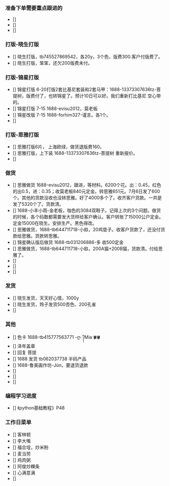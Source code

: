 ### 准备下单需要重点跟进的
- []
- [] 
- [] 

### 打版-晓生打版
- [] 晓生打版，tb745527869542，各20y，3个色，版费300.客户付版费了。
- [] 晓生打版，笨笨，还欠200版费未付。

### 打版-锦星打版
- [] 锦星打版 6-20打版2套比基尼套装和2套马甲：1688-13373307636tz-菩提树，版费付了，也转锦星了。预计10日可以好。我们重新打比基尼 空心带的。
- [] 锦星打版 7-15 1688-evisu2012，莫老板 
- [] 锦星改版 7-15 1688-forhim327-谨言。各1个。
- [] 

### 打版-思雅打版
- [] 思雅打版6片， 上海欧绿，做货退版费160。
- [] 思雅打版，上下装 1688-13373307636tz-菩提树 重新报价。
- [] 

### 做货
- [] 思雅做货 1688-evisu2012，跟进，等材料。6200个花。出：0.45，红色的出0.5，进：0.35；收莫老板840元定金。转思雅651元。7月6日发了600个。其他的货款没收也没转思雅。好了4000多个了。收齐客户货款。一共是发了5320个了。货款清。
- [] 1688-小丰小雨-金老板，咖色的3084双鞋子。记得上次的3个问题。做货的时候，各个码数都需要发大货样给客户确认。客户转账了15000公户定金。定金15000在晓生。安排生产。黑色得改。
- [] 思雅做货，1688-tb644711718-小镹，20鸡垫子。收客户货款了，还没付货款给思雅。货款转思雅。
- [] 锦星确认版后做货 1688-tb031206886-多 收500定金
- [] 思雅做货，1688-tb644711718-小镹，200A猫+200B猫，货款清。付给思雅了。
- [] 
- []
- [] 


### 发货
- [] 晓生发货，天天好心情，1000y
- [] 晓生发货，玲子发货500杏色、200孔雀
- [] 


### 其他
- [] 色卡 1688-tb415777563771 -ღ᭄Mia 🍀🍀
- [] 泽年盖章
- [] 回复 菩提
- [] 1688 发货 tb062037738 半码产品
- [] 1688-鲁美画作坊-Jùn，要退货退款
- [] 
- []
- [] 






### 编程学习进度
- [] 《python基础教程》P48


### 工作日菜单
- [] 客林顿
- [] 李大嘴
- [] 福合埕，炒米粉
- [] 麦当劳
- [] 鸡肉粥
- [] 阿俊炒粿条
- [] 心满意满
- [] 
